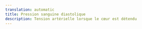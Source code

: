 ```yaml
---
translation: automatic
title: Pression sanguine diastolique
description: Tension artérielle lorsque le cœur est détendu
---
```

